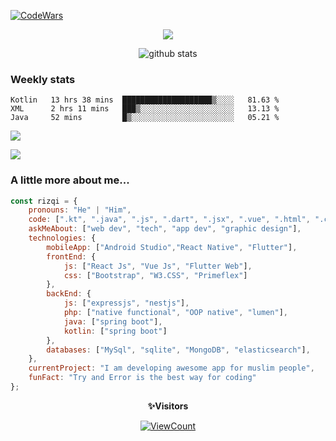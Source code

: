 <!--
**muhammad-rizqi/muhammad-rizqi** is a ✨ _special_ ✨ repository because its `README.md` (this file) appears on your GitHub profile.
-->
[![CodeWars](https://www.codewars.com/users/muhammad-rizqi/badges/large)](https://www.codewars.com/users/muhammad-rizqi/)

<div align="center"> 

<img src="https://res.cloudinary.com/muhammad-rizqi/image/upload/v1600739413/Cover_3_xwv1ld.png">

![github stats](https://github-readme-stats.vercel.app/api?username=muhammad-rizqi&show_icons=true)
  
</div>
 

### Weekly stats
<!--START_SECTION:waka-->
```text
Kotlin   13 hrs 38 mins  ████████████████████▒░░░░   81.63 % 
XML      2 hrs 11 mins   ███▒░░░░░░░░░░░░░░░░░░░░░   13.13 % 
Java     52 mins         █▒░░░░░░░░░░░░░░░░░░░░░░░   05.21 % 
```
<!--END_SECTION:waka-->

<a href="https://wakatime.com"><img src="https://wakatime.com/share/@5ff8db64-558c-4027-8bd0-2e529198d272/f2fadd89-6c36-4cce-bf87-62f12d95ee15.png" /></a>
    
<a href="https://wakatime.com"><img src="https://wakatime.com/share/@5ff8db64-558c-4027-8bd0-2e529198d272/fc28fc5b-eb44-41d8-881d-1f101cf0b7c0.png" /></a>
### A little more about me...  

```javascript
const rizqi = {
    pronouns: "He" | "Him",
    code: [".kt", ".java", ".js", ".dart", ".jsx", ".vue", ".html", ".css", ".php"],
    askMeAbout: ["web dev", "tech", "app dev", "graphic design"],
    technologies: {
        mobileApp: ["Android Studio","React Native", "Flutter"],
        frontEnd: {
            js: ["React Js", "Vue Js", "Flutter Web"],
            css: ["Bootstrap", "W3.CSS", "Primeflex"]
        },
        backEnd: {
            js: ["expressjs", "nestjs"],
            php: ["native functional", "OOP native", "lumen"],
            java: ["spring boot"],
            kotlin: ["spring boot"]
        },
        databases: ["MySql", "sqlite", "MongoDB", "elasticsearch"],
    },
    currentProject: "I am developing awesome app for muslim people",
    funFact: "Try and Error is the best way for coding"
};
```
<div align="center">
 
 **✨Visitors**<br>
 
[![ViewCount](https://views.whatilearened.today/views/github/muhammad-rizqi/ismlhbb.svg?cache=remove)](#)
</div>
